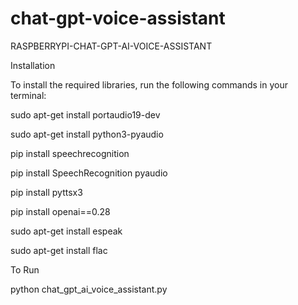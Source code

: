 # chat-gpt-voice-assistant
RASPBERRYPI-CHAT-GPT-AI-VOICE-ASSISTANT

Installation

To install the required libraries, run the following commands in your terminal:

sudo apt-get install portaudio19-dev

sudo apt-get install python3-pyaudio

pip install speechrecognition

pip install SpeechRecognition pyaudio

pip install pyttsx3

pip install openai==0.28

sudo apt-get install espeak

sudo apt-get install flac

To Run

python chat_gpt_ai_voice_assistant.py
